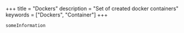 +++
title = "Dockers"
description = "Set of created docker containers"
keywords = ["Dockers", "Container"]
+++

```bash
someInformation
```